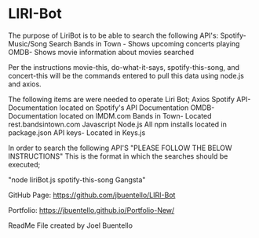 # LIRI-Bot
The purpose of LiriBot is to be able to search the following API's:
Spotify- Music/Song Search
Bands in Town - Shows upcoming concerts playing
OMDB- Shows movie information about movies searched

Per the instructions movie-this, do-what-it-says, spotify-this-song, and concert-this will be the commands entered to pull this data using node.js and axios. 

The following items are were needed to operate Liri Bot;
Axios
Spotify API- Documentation located on Spotify's API Documentation
OMDB- Documentation located on IMDM.com
Bands in Town- Located rest.bandsintown.com
Javascript
Node.js
All npm installs located in package.json
API keys- Located in Keys.js

In order to search the following API'S "PLEASE FOLLOW THE BELOW INSTRUCTIONS"
This is the format in which the searches should be executed;

"node liriBot.js spotify-this-song Gangsta"

GitHub Page: https://github.com/jbuentello/LIRI-Bot

Portfolio: https://jbuentello.github.io/Portfolio-New/

ReadMe File created by Joel Buentello



